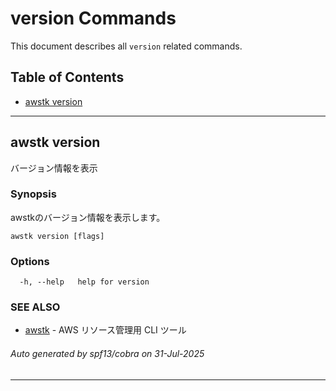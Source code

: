 # version Commands

This document describes all `version` related commands.

## Table of Contents

- [awstk version](#awstk-version)

---

## awstk version

バージョン情報を表示

### Synopsis

awstkのバージョン情報を表示します。

```
awstk version [flags]
```

### Options

```
  -h, --help   help for version
```

### SEE ALSO

* [awstk](README.md)	 - AWS リソース管理用 CLI ツール

###### Auto generated by spf13/cobra on 31-Jul-2025

---

